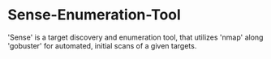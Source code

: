 # Sense-Enumeration-Tool
'Sense' is a target discovery and enumeration tool, that utilizes 'nmap' along 'gobuster' for automated, initial scans of a given targets.

